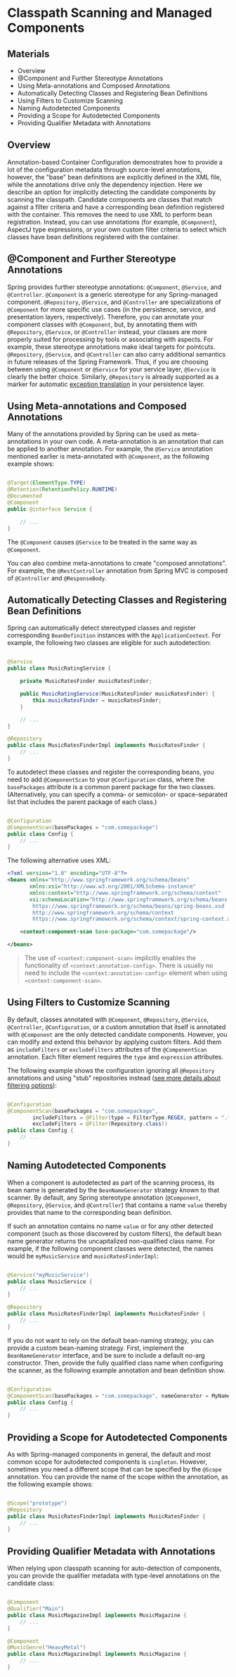 # Classpath Scanning and Managed Components

## Materials
+ Overview
+ @Component and Further Stereotype Annotations
+ Using Meta-annotations and Composed Annotations
+ Automatically Detecting Classes and Registering Bean Definitions
+ Using Filters to Customize Scanning
+ Naming Autodetected Components
+ Providing a Scope for Autodetected Components
+ Providing Qualifier Metadata with Annotations


## Overview
Annotation-based Container Configuration demonstrates how to provide a lot of the configuration metadata through
source-level annotations, however, the "base" bean definitions are explicitly defined in the XML file, while the
annotations drive only the dependency injection. Here we describe an option for implicitly detecting the candidate
components by scanning the classpath. Candidate components are classes that match against a filter criteria and have a
corresponding bean definition registered with the container. This removes the need to use XML to perform bean
registration. Instead, you can use annotations (for example, `@Component`), AspectJ type expressions, or your own custom
filter criteria to select which classes have bean definitions registered with the container.

## @Component and Further Stereotype Annotations

Spring provides further stereotype annotations: `@Component`, `@Service`, and `@Controller`. `@Component` is a generic
stereotype for any Spring-managed component. `@Repository`, `@Service`, and `@Controller` are specializations
of `@Component` for more specific use cases (in the persistence, service, and presentation layers, respectively).
Therefore, you can annotate your component classes with `@Component`, but, by annotating them with `@Repository`,
`@Service`, or `@Controller` instead, your classes are more properly suited for processing by tools or associating with
aspects. For example, these stereotype annotations make ideal targets for pointcuts. `@Repository`, `@Service`,
and `@Controller` can also carry additional semantics in future releases of the Spring Framework. Thus, if you are
choosing between using `@Component` or `@Service` for your service layer, `@Service` is clearly the better choice.
Similarly,  `@Repository` is already supported as a marker for automatic [exception translation][1] in your persistence
layer.

## Using Meta-annotations and Composed Annotations

Many of the annotations provided by Spring can be used as meta-annotations in your own code. A meta-annotation is an
annotation that can be applied to another annotation. For example, the `@Service` annotation mentioned earlier is
meta-annotated with `@Component`, as the following example shows:

```java

@Target(ElementType.TYPE)
@Retention(RetentionPolicy.RUNTIME)
@Documented
@Component
public @interface Service {

    // ...
}
```

The `@Component` causes `@Service` to be treated in the same way as `@Component`.

You can also combine meta-annotations to create "composed annotations". For example, the `@RestController` annotation
from Spring MVC is composed of `@Controller` and `@ResponseBody`.

## Automatically Detecting Classes and Registering Bean Definitions

Spring can automatically detect stereotyped classes and register corresponding `BeanDefinition` instances with the
`ApplicationContext`. For example, the following two classes are eligible for such autodetection:

```java

@Service
public class MusicRatingService {

    private MusicRatesFinder musicRatesFinder;

    public MusicRatingService(MusicRatesFinder musicRatesFinder) {
        this.musicRatesFinder = musicRatesFinder;
    }

    // ...
}

@Repository
public class MusicRatesFinderImpl implements MusicRatesFinder {
    // ...
}
```

To autodetect these classes and register the corresponding beans, you need to add `@ComponentScan` to
your `@Configuration` class, where the `basePackages` attribute is a common parent package for the two classes.
(Alternatively, you can specify a comma- or semicolon- or space-separated list that includes the parent package of each
class.)

```java

@Configuration
@ComponentScan(basePackages = "com.somepackage")
public class Config {
    // ...
}
```

The following alternative uses XML:

```xml
<?xml version="1.0" encoding="UTF-8"?>
<beans xmlns="http://www.springframework.org/schema/beans"
       xmlns:xsi="http://www.w3.org/2001/XMLSchema-instance"
       xmlns:context="http://www.springframework.org/schema/context"
       xsi:schemaLocation="http://www.springframework.org/schema/beans
        https://www.springframework.org/schema/beans/spring-beans.xsd
        http://www.springframework.org/schema/context
        https://www.springframework.org/schema/context/spring-context.xsd">

    <context:component-scan base-package="com.somepackage"/>

</beans>
```

> The use of `<context:component-scan>` implicitly enables the functionality of `<context:annotation-config>`. There is
> usually no need to include the `<context:annotation-config>` element when using `<context:component-scan>`.

## Using Filters to Customize Scanning

By default, classes annotated with `@Component`, `@Repository`, `@Service`, `@Controller`, `@Configuration`, or a custom
annotation that itself is annotated with `@Component` are the only detected candidate components. However, you can
modify and extend this behavior by applying custom filters. Add them as `includeFilters` or `excludeFilters` attributes
of the `@ComponentScan` annotation. Each filter element requires the `type` and `expression` attributes.

The following example shows the configuration ignoring all `@Repository` annotations and using "stub" repositories
instead ([see more details about filtering options][2]):

```java

@Configuration
@ComponentScan(basePackages = "com.somepackage",
        includeFilters = @Filter(type = FilterType.REGEX, pattern = ".*Stub.*Repository"),
        excludeFilters = @Filter(Repository.class))
public class Config {
    // ...
}
```

## Naming Autodetected Components

When a component is autodetected as part of the scanning process, its bean name is generated by the `BeanNameGenerator`
strategy known to that scanner. By default, any Spring stereotype annotation (`@Component`, `@Repository`,
`@Service`, and `@Controller`) that contains a name `value` thereby provides that name to the corresponding bean
definition.

If such an annotation contains no name `value` or for any other detected component (such as those discovered by custom
filters), the default bean name generator returns the uncapitalized non-qualified class name. For example, if the
following component classes were detected, the names would be `myMusicService` and `musicRatesFinderImpl`:

```java

@Service("myMusicService")
public class MusicService {
    // ...
}

@Repository
public class MusicRatesFinderImpl implements MusicRatesFinder {
    // ...
}
```

If you do not want to rely on the default bean-naming strategy, you can provide a custom bean-naming strategy. First,
implement the `BeanNameGenerator` interface, and be sure to include a default no-arg constructor. Then, provide the
fully qualified class name when configuring the scanner, as the following example annotation and bean definition show.

```java

@Configuration
@ComponentScan(basePackages = "com.somepackage", nameGenerator = MyNameGenerator.class)
public class Config {
    // ...
}
```

## Providing a Scope for Autodetected Components

As with Spring-managed components in general, the default and most common scope for autodetected components is
`singleton`. However, sometimes you need a different scope that can be specified by the `@Scope` annotation. You can
provide the name of the scope within the annotation, as the following example shows:

```java

@Scope("prototype")
@Repository
public class MusicRatesFinderImpl implements MusicRatesFinder {
    // ...
}
```

## Providing Qualifier Metadata with Annotations

When relying upon classpath scanning for auto-detection of components, you can provide the qualifier metadata with
type-level annotations on the candidate class:

```java

@Component
@Qualifier("Main")
public class MusicMagazineImpl implements MusicMagazine {
    // ...
}

@Component
@MusicGenre("HeavyMetal")
public class MusicMagazineImpl implements MusicMagazine {
    // ...
}
```

[1]: https://docs.spring.io/spring-framework/docs/5.3.x/reference/html/data-access.html#orm-exception-translation

[2]: https://docs.spring.io/spring-framework/docs/5.3.x/reference/html/core.html#beans-scanning-filters